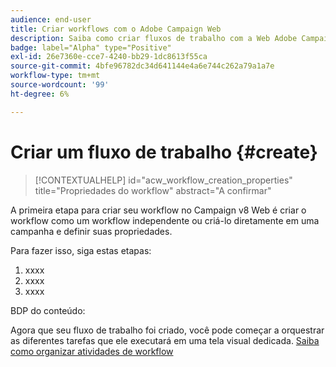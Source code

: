 ```yaml
---
audience: end-user
title: Criar workflows com o Adobe Campaign Web
description: Saiba como criar fluxos de trabalho com a Web Adobe Campaign
badge: label="Alpha" type="Positive"
exl-id: 26e7360e-cce7-4240-bb29-1dc8613f55ca
source-git-commit: 4bfe96782dc34d641144e4a6e744c262a79a1a7e
workflow-type: tm+mt
source-wordcount: '99'
ht-degree: 6%

---
```



# Criar um fluxo de trabalho {#create}

>[!CONTEXTUALHELP]
>id="acw_workflow_creation_properties"
>title="Propriedades do workflow"
>abstract="A confirmar"

A primeira etapa para criar seu workflow no Campaign v8 Web é criar o workflow como um workflow independente ou criá-lo diretamente em uma campanha e definir suas propriedades.

Para fazer isso, siga estas etapas:

1. xxxx
1. xxxx
1. xxxx

BDP do conteúdo:

Agora que seu fluxo de trabalho foi criado, você pode começar a orquestrar as diferentes tarefas que ele executará em uma tela visual dedicada. [Saiba como organizar atividades de workflow](build-workflow.md)
